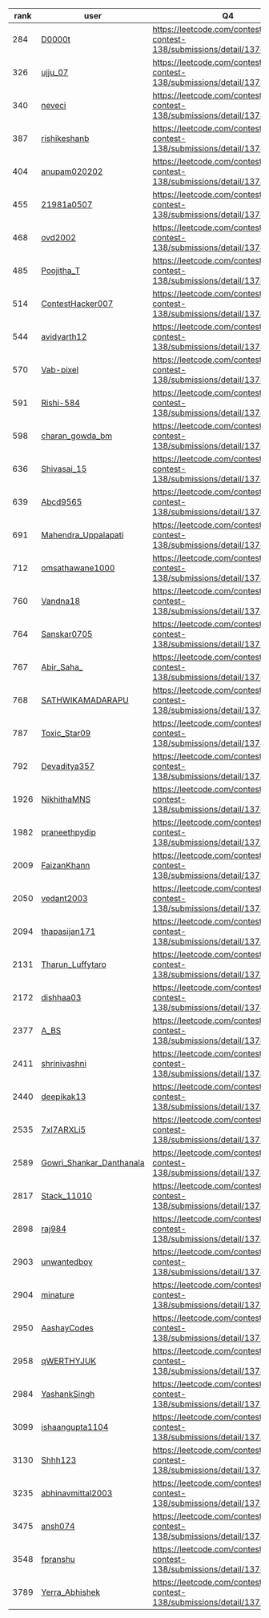 | rank | user | Q4   |
| ---- | ---- | ---- |
| 284 | [D0000t](https://leetcode.com/u/D0000t) | https://leetcode.com/contest/biweekly-contest-138/submissions/detail/1374366678 |
| 326 | [ujju_07](https://leetcode.com/u/ujju_07) | https://leetcode.com/contest/biweekly-contest-138/submissions/detail/1374354145 |
| 340 | [neveci](https://leetcode.com/u/neveci) | https://leetcode.com/contest/biweekly-contest-138/submissions/detail/1374351100 |
| 387 | [rishikeshanb](https://leetcode.com/u/rishikeshanb) | https://leetcode.com/contest/biweekly-contest-138/submissions/detail/1374350629 |
| 404 | [anupam020202](https://leetcode.com/u/anupam020202) | https://leetcode.com/contest/biweekly-contest-138/submissions/detail/1374354478 |
| 455 | [21981a0507](https://leetcode.com/u/21981a0507) | https://leetcode.com/contest/biweekly-contest-138/submissions/detail/1374383089 |
| 468 | [ovd2002](https://leetcode.com/u/ovd2002) | https://leetcode.com/contest/biweekly-contest-138/submissions/detail/1374348953 |
| 485 | [Poojitha_T](https://leetcode.com/u/Poojitha_T) | https://leetcode.com/contest/biweekly-contest-138/submissions/detail/1374351283 |
| 514 | [ContestHacker007](https://leetcode.com/u/ContestHacker007) | https://leetcode.com/contest/biweekly-contest-138/submissions/detail/1374383594 |
| 544 | [avidyarth12](https://leetcode.com/u/avidyarth12) | https://leetcode.com/contest/biweekly-contest-138/submissions/detail/1374358554 |
| 570 | [Vab-pixel](https://leetcode.com/u/Vab-pixel) | https://leetcode.com/contest/biweekly-contest-138/submissions/detail/1374368336 |
| 591 | [Rishi-584](https://leetcode.com/u/Rishi-584) | https://leetcode.com/contest/biweekly-contest-138/submissions/detail/1374331713 |
| 598 | [charan_gowda_bm](https://leetcode.com/u/charan_gowda_bm) | https://leetcode.com/contest/biweekly-contest-138/submissions/detail/1374375871 |
| 636 | [Shivasai_15](https://leetcode.com/u/Shivasai_15) | https://leetcode.com/contest/biweekly-contest-138/submissions/detail/1374349849 |
| 639 | [Abcd9565](https://leetcode.com/u/Abcd9565) | https://leetcode.com/contest/biweekly-contest-138/submissions/detail/1374372402 |
| 691 | [Mahendra_Uppalapati](https://leetcode.com/u/Mahendra_Uppalapati) | https://leetcode.com/contest/biweekly-contest-138/submissions/detail/1374362047 |
| 712 | [omsathawane1000](https://leetcode.com/u/omsathawane1000) | https://leetcode.com/contest/biweekly-contest-138/submissions/detail/1374388111 |
| 760 | [Vandna18](https://leetcode.com/u/Vandna18) | https://leetcode.com/contest/biweekly-contest-138/submissions/detail/1374355626 |
| 764 | [Sanskar0705](https://leetcode.com/u/Sanskar0705) | https://leetcode.com/contest/biweekly-contest-138/submissions/detail/1374388308 |
| 767 | [Abir_Saha_](https://leetcode.com/u/Abir_Saha_) | https://leetcode.com/contest/biweekly-contest-138/submissions/detail/1374372213 |
| 768 | [SATHWIKAMADARAPU](https://leetcode.com/u/SATHWIKAMADARAPU) | https://leetcode.com/contest/biweekly-contest-138/submissions/detail/1374363952 |
| 787 | [Toxic_Star09](https://leetcode.com/u/Toxic_Star09) | https://leetcode.com/contest/biweekly-contest-138/submissions/detail/1374354938 |
| 792 | [Devaditya357](https://leetcode.com/u/Devaditya357) | https://leetcode.com/contest/biweekly-contest-138/submissions/detail/1374355127 |
| 1926 | [NikhithaMNS](https://leetcode.com/u/NikhithaMNS) | https://leetcode.com/contest/biweekly-contest-138/submissions/detail/1374347848 |
| 1982 | [praneethpydip](https://leetcode.com/u/praneethpydip) | https://leetcode.com/contest/biweekly-contest-138/submissions/detail/1374350335 |
| 2009 | [FaizanKhann](https://leetcode.com/u/FaizanKhann) | https://leetcode.com/contest/biweekly-contest-138/submissions/detail/1374351327 |
| 2050 | [vedant2003](https://leetcode.com/u/vedant2003) | https://leetcode.com/contest/biweekly-contest-138/submissions/detail/1374352949 |
| 2094 | [thapasijan171](https://leetcode.com/u/thapasijan171) | https://leetcode.com/contest/biweekly-contest-138/submissions/detail/1374354615 |
| 2131 | [Tharun_Luffytaro](https://leetcode.com/u/Tharun_Luffytaro) | https://leetcode.com/contest/biweekly-contest-138/submissions/detail/1374355669 |
| 2172 | [dishhaa03](https://leetcode.com/u/dishhaa03) | https://leetcode.com/contest/biweekly-contest-138/submissions/detail/1374349453 |
| 2377 | [A_BS](https://leetcode.com/u/A_BS) | https://leetcode.com/contest/biweekly-contest-138/submissions/detail/1374362413 |
| 2411 | [shrinivashni](https://leetcode.com/u/shrinivashni) | https://leetcode.com/contest/biweekly-contest-138/submissions/detail/1374356082 |
| 2440 | [deepikak13](https://leetcode.com/u/deepikak13) | https://leetcode.com/contest/biweekly-contest-138/submissions/detail/1374356835 |
| 2535 | [7xl7ARXLi5](https://leetcode.com/u/7xl7ARXLi5) | https://leetcode.com/contest/biweekly-contest-138/submissions/detail/1374358958 |
| 2589 | [Gowri_Shankar_Danthanala](https://leetcode.com/u/Gowri_Shankar_Danthanala) | https://leetcode.com/contest/biweekly-contest-138/submissions/detail/1374360333 |
| 2817 | [Stack_11010](https://leetcode.com/u/Stack_11010) | https://leetcode.com/contest/biweekly-contest-138/submissions/detail/1374365706 |
| 2898 | [raj984](https://leetcode.com/u/raj984) | https://leetcode.com/contest/biweekly-contest-138/submissions/detail/1374359994 |
| 2903 | [unwantedboy](https://leetcode.com/u/unwantedboy) | https://leetcode.com/contest/biweekly-contest-138/submissions/detail/1374367385 |
| 2904 | [minature](https://leetcode.com/u/minature) | https://leetcode.com/contest/biweekly-contest-138/submissions/detail/1374360098 |
| 2950 | [AashayCodes](https://leetcode.com/u/AashayCodes) | https://leetcode.com/contest/biweekly-contest-138/submissions/detail/1374368563 |
| 2958 | [qWERTHYJUK](https://leetcode.com/u/qWERTHYJUK) | https://leetcode.com/contest/biweekly-contest-138/submissions/detail/1374361546 |
| 2984 | [YashankSingh](https://leetcode.com/u/YashankSingh) | https://leetcode.com/contest/biweekly-contest-138/submissions/detail/1374362277 |
| 3099 | [ishaangupta1104](https://leetcode.com/u/ishaangupta1104) | https://leetcode.com/contest/biweekly-contest-138/submissions/detail/1374372045 |
| 3130 | [Shhh123](https://leetcode.com/u/Shhh123) | https://leetcode.com/contest/biweekly-contest-138/submissions/detail/1374372770 |
| 3235 | [abhinavmittal2003](https://leetcode.com/u/abhinavmittal2003) | https://leetcode.com/contest/biweekly-contest-138/submissions/detail/1374375083 |
| 3475 | [ansh074](https://leetcode.com/u/ansh074) | https://leetcode.com/contest/biweekly-contest-138/submissions/detail/1374372315 |
| 3548 | [fpranshu](https://leetcode.com/u/fpranshu) | https://leetcode.com/contest/biweekly-contest-138/submissions/detail/1374388345 |
| 3789 | [Yerra_Abhishek](https://leetcode.com/u/Yerra_Abhishek) | https://leetcode.com/contest/biweekly-contest-138/submissions/detail/1374385860 |
